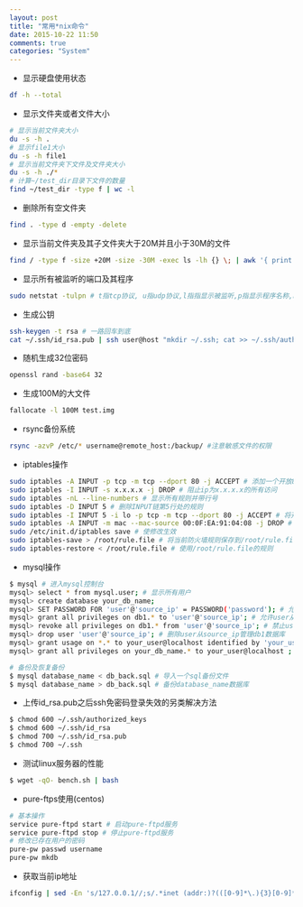 ```yaml
---
layout: post
title: "常用*nix命令"
date: 2015-10-22 11:50
comments: true
categories: "System"
---
```

* 显示硬盘使用状态
``` bash
df -h --total
```
* 显示文件夹或者文件大小
``` bash
# 显示当前文件夹大小
du -s -h .
# 显示file1大小
du -s -h file1
# 显示当前文件夹下文件及文件夹大小
du -s -h ./*
# 计算~/test_dir目录下文件的数量
find ~/test_dir -type f | wc -l
```
* 删除所有空文件夹
``` bash
find . -type d -empty -delete
```
* 显示当前文件夹及其子文件夹大于20M并且小于30M的文件
``` bash
find / -type f -size +20M -size -30M -exec ls -lh {} \; | awk '{ print $9 ": " $5 }'
```
* 显示所有被监听的端口及其程序
``` bash
sudo netstat -tulpn # t指tcp协议, u指udp协议,l指指显示被监听,p指显示程序名称,n指以ip地址+端口显示地址而不是以字符显示
```
* 生成公钥
``` bash
ssh-keygen -t rsa # 一路回车到底
cat ~/.ssh/id_rsa.pub | ssh user@host "mkdir ~/.ssh; cat >> ~/.ssh/authorized_keys"
```
* 随机生成32位密码
``` bash
openssl rand -base64 32
```
* 生成100M的大文件
``` bash
fallocate -l 100M test.img
```
* rsync备份系统

``` bash
rsync -azvP /etc/* username@remote_host:/backup/ #注意敏感文件的权限
```

* iptables操作
``` bash
sudo iptables -A INPUT -p tcp -m tcp --dport 80 -j ACCEPT # 添加一个开放80端口的规则
sudo iptables -I INPUT -s x.x.x.x -j DROP # 阻止ip为x.x.x.x的所有访问
sudo iptables -nL --line-numbers # 显示所有规则并带行号
sudo iptables -D INPUT 5 # 删除INPUT链第5行处的规则
sudo iptables -I INPUT 5 -i lo -p tcp -m tcp --dport 80 -j ACCEPT # 将开放80端口的规则插入到第5行
sudo iptables -A INPUT -m mac --mac-source 00:0F:EA:91:04:08 -j DROP # 阻止MAC地址为00:0F:EA:91:04:08的所有访问
sudo /etc/init.d/iptables save # 使修改生效
sudo iptables-save > /root/rule.file # 将当前防火墙规则保存到/root/rule.file
sudo iptables-restore < /root/rule.file # 使用/root/rule.file的规则
```
* mysql操作
``` bash
$ mysql # 进入mysql控制台
mysql> select * from mysql.user; # 显示所有用户
mysql> create database your_db_name;
mysql> SET PASSWORD FOR 'user'@'source_ip' = PASSWORD('password'); # 允许user从source_ip远程登录mysql
mysql> grant all privileges on db1.* to 'user'@'source_ip'; # 允许user从source_ip管理db1数据库
mysql> revoke all privileges on db1.* from 'user'@'source_ip'; # 禁止user从source_ip管理db1数据库
mysql> drop user 'user'@'source_ip'; # 删除user从source_ip管理db1数据库
mysql> grant usage on *.* to your_user@localhost identified by 'your_user_password'; # 创建新用户
mysql> grant all privileges on your_db_name.* to your_user@localhost ; 设置database的所有者

# 备份及恢复备份
$ mysql database_name < db_back.sql # 导入一个sql备份文件
$ mysql database_name > db_back.sql # 备份database_name数据库
```
* 上传id_rsa.pub之后ssh免密码登录失效的另类解决方法
``` bash
$ chmod 600 ~/.ssh/authorized_keys
$ chmod 600 ~/.ssh/id_rsa
$ chmod 700 ~/.ssh/id_rsa.pub
$ chmod 700 ~/.ssh
```
* 测试linux服务器的性能
``` bash
$ wget -qO- bench.sh | bash
```

* pure-ftps使用(centos)

``` bash
# 基本操作
service pure-ftpd start # 启动pure-ftpd服务
service pure-ftpd stop # 停止pure-ftpd服务
# 修改已存在用户的密码
pure-pw passwd username
pure-pw mkdb
```

* 获取当前ip地址
``` bash
ifconfig | sed -En 's/127.0.0.1//;s/.*inet (addr:)?(([0-9]*\.){3}[0-9]*).*/\2/p'
```
